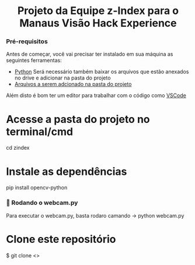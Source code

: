 <h1 align="center"> Projeto da Equipe z-Index para o Manaus Visão Hack Experience </h1>

### Pré-requisitos

Antes de começar, você vai precisar ter instalado em sua máquina as seguintes ferramentas:
- [Python](https://www.python.org/)
Será necessário também baixar os arquivos que estão anexados no drive e adicionar na pasta do projeto
- [Arquivos a serem adcionado na pasta do projeto](https://drive.google.com/file/d/18FinuhNrxWZugqZVir4AoWVSVysMf_4h/view?usp=sharing)

Além disto é bom ter um editor para trabalhar com o código como [VSCode](https://code.visualstudio.com/)

# Acesse a pasta do projeto no terminal/cmd
  cd zindex

# Instale as dependências
  pip install opencv-python

### 🎲 Rodando o webcam.py
Para executar o webcam.py, basta rodaro camando -> python webcam.py

# Clone este repositório
$ git clone <>

